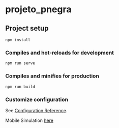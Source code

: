 # projeto_pnegra

## Project setup
```
npm install
```

### Compiles and hot-reloads for development
```
npm run serve
```

### Compiles and minifies for production
```
npm run build
```

### Customize configuration
See [Configuration Reference](https://cli.vuejs.org/config/).


<p> Mobile Simulation <a href="https://1drv.ms/v/s!Al_QdsGsazh7gpM-vP1KYb1M1aa-Kw?e=MHcQMa">here</a></p><br>



